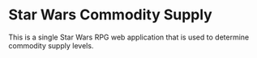 # Star Wars Commodity Supply

This is a single Star Wars RPG web application that is used to determine commodity supply levels.
